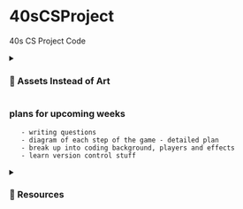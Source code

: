 # 40sCSProject
40s CS Project Code

<details>
 <summary><h3> 🍓 Assets Instead of Art</h3></summary>
  <h3> fonts and stuff </h3>
        pixel font - [https://assetstore.unity.com/packages/2d/fonts/pixel-font-tripfive-64734]
  <br > cursors - [https://assetstore.unity.com/packages/2d/gui/icons/pixel-cursors-109256]

  <h3 > audios </h3>
        8-bit music - [https://assetstore.unity.com/packages/audio/music/8bit-music-062022-225623]
 <br > 8-bit music too! [https://assetstore.unity.com/packages/audio/music/electronic/miru-far-from-home-free-8bit-inspired-music-pack-202961]
 <br > even more 8-bit music! [https://assetstore.unity.com/packages/audio/music/8bit-music-album-051321-196147]
        undertale music to download [https://archive.org/details/undertaleost_202004/Undertale+-+Lossless+Soundtrack+(toby+fox)/toby+fox+-+UNDERTALE+Soundtrack+-+18+Uwa!!+So+Holiday♫.flac]
 <br > dialogue sound effect: [https://assetstore.unity.com/packages/audio/sound-fx/dialog-text-sound-effects-222079]
 <br > rpg sound effects (boops) [https://assetstore.unity.com/packages/audio/sound-fx/rpg-essentials-sound-effects-free-227708]
 <br > [https://assetstore.unity.com/packages/audio/sound-fx/free-casual-soundfx-pack-164843]
 <br > cat footsteps [https://freesound.org/people/IENBA/sounds/658429/]
 <br > cat meows [https://freesound.org/people/Kim_Kimovna/sounds/563746/]
 <br > cat purrs [https://freesound.org/people/Abolla/sounds/322012/]
 <br > goats [https://freesound.org/people/shadeslayer99/sounds/161194/]
        
  <h3 > scenes </h3>
  <br > [https://assetstore.unity.com/packages/2d/characters/retro-act-rpg-sprite-pack-01-71965]
  <br > goth castle - [https://assetstore.unity.com/packages/2d/characters/medieval-king-pack-2-174863]
  <br > goth town - [https://assetstore.unity.com/packages/2d/characters/gothicvania-town-101407]
  <br > castle - [https://assetstore.unity.com/packages/2d/environments/rogue-fantasy-castle-164725]
  <br > [https://assetstore.unity.com/packages/2d/characters/warped-caves-103250]
  <br > [https://assetstore.unity.com/packages/2d/characters/sunny-land-forest-108124]
  <br > [https://assetstore.unity.com/packages/2d/characters/sunny-land-forest-108124]
  <br > [https://assetstore.unity.com/packages/audio/sound-fx/true-8-bit-sound-effect-collection-lite-version-264063]

  <h3 > players </h3>
        [https://assetstore.unity.com/packages/2d/characters/warrior-free-asset-195707]
  <br >  [https://assetstore.unity.com/packages/2d/gui/icons/2d-amulets-kit-196010]

 <h3> animals etc </h3>
        
  <br > CATS!!!!!!!!!! [https://assetstore.unity.com/packages/2d/characters/pet-cats-pixel-art-pack-248340]
  <br > [https://assetstore.unity.com/packages/2d/characters/pixel-flamer-x-130001]
  <br > pigs for jane [https://assetstore.unity.com/packages/2d/characters/basic-pixel-farm-asset-pack-64192]

  <h3> potions and objects </h3>
        [https://assetstore.unity.com/packages/2d/gui/icons/2d-potions-pixel-art-196023]
  <br > https://assetstore.unity.com/packages/2d/gui/icons/2d-amulets-kit-196010

</details>
 <h3> plans for upcoming weeks </h3>

       - writing questions 
       - diagram of each step of the game - detailed plan
       - break up into coding background, players and effects 
       - learn version control stuff
  
<details>
 <summary><h3> 🌸 Resources</h3></summary>
   [https://gamedevbeginner.com/how-to-play-audio-in-unity-with-examples/]
 <br > [https://www.youtube.com/watch?v=PAA_lCutsfE]
 <br > link to canva - [https://www.canva.com/design/DAF5UdO3Gxw/BM0pE9ps5UornBcANUm0aQ/edit?utm_content=DAF5UdO3Gxw&utm_campaign=designshare&utm_medium=link2&utm_source=sharebutton]
</details>

